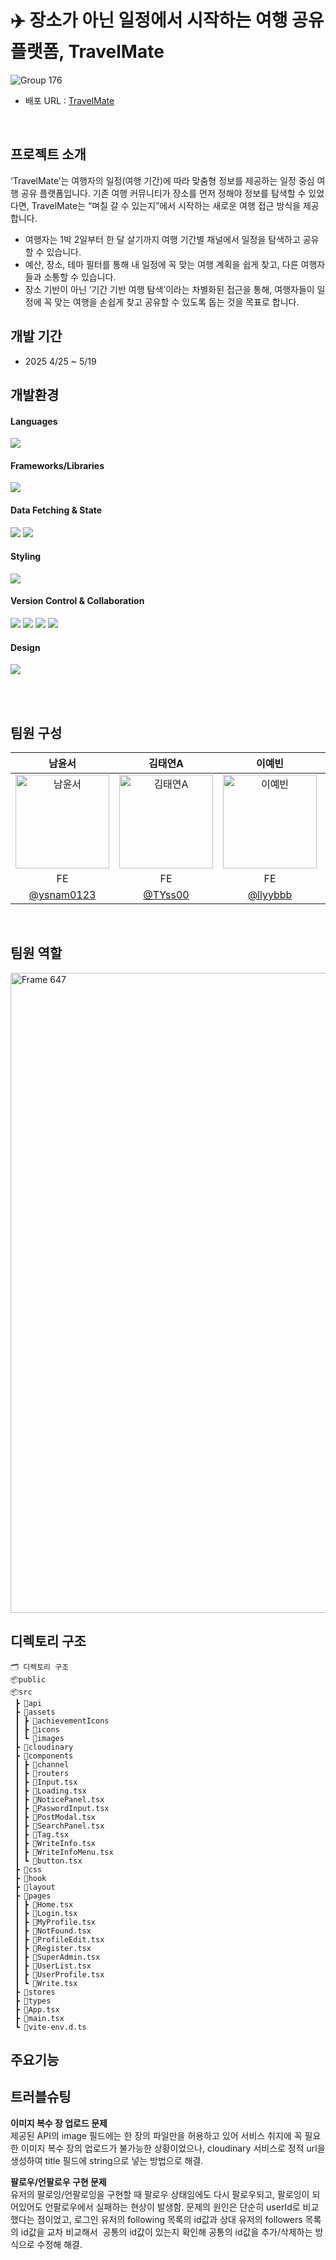 # ✈️ 장소가 아닌 일정에서 시작하는 여행 공유 플랫폼, TravelMate

![Group 176](https://github.com/user-attachments/assets/011b2c55-55ac-42d2-bc19-0fd9fe0a6f25)

- 배포 URL : [TravelMate](https://clinquant-kangaroo-7d97f3.netlify.app/)
<br/>

## 프로젝트 소개

‘TravelMate’는 여행자의 일정(여행 기간)에 따라 맞춤형 정보를 제공하는 일정 중심 여행 공유 플랫폼입니다.
기존 여행 커뮤니티가 장소를 먼저 정해야 정보를 탐색할 수 있었다면, TravelMate는 “며칠 갈 수 있는지”에서 시작하는 새로운 여행 접근 방식을 제공합니다.

- 여행자는 1박 2일부터 한 달 살기까지 여행 기간별 채널에서 일정을 탐색하고 공유할 수 있습니다.
- 예산, 장소, 테마 필터를 통해 내 일정에 꼭 맞는 여행 계획을 쉽게 찾고, 다른 여행자들과 소통할 수 있습니다.
- 장소 기반이 아닌 ‘기간 기반 여행 탐색’이라는 차별화된 접근을 통해, 여행자들이 일정에 꼭 맞는 여행을 손쉽게 찾고 공유할 수 있도록 돕는 것을 목표로 합니다.

## 개발 기간
- 2025 4/25 ~ 5/19

## 개발환경
#### Languages
<img src="https://img.shields.io/badge/typescript-3178C6?style=for-the-badge&logo=typescript&logoColor=white">

#### Frameworks/Libraries
<img src="https://img.shields.io/badge/react-61DAFB?style=for-the-badge&logo=react&logoColor=black">

#### Data Fetching & State
<div class="flex flex-wrap items-center gap-2">
   <img src="https://img.shields.io/badge/axios-5A29E4?style=for-the-badge&logo=axios&logoColor=white">
   <img src="https://img.shields.io/badge/zustand-4D2B1A?style=for-the-badge&logo=zustand&logoColor=white">

#### Styling
<img src="https://img.shields.io/badge/tailwindcss-06B6D4?style=for-the-badge&logo=tailwindcss&logoColor=white">

#### Version Control & Collaboration
<div class="flex flex-wrap items-center gap-2">
   <img src="https://img.shields.io/badge/git-F05032?style=for-the-badge&logo=git&logoColor=white">
   <img src="https://img.shields.io/badge/github-181717?style=for-the-badge&logo=github&logoColor=white">
   <img src="https://img.shields.io/badge/notion-000000?style=for-the-badge&logo=notion&logoColor=white">
<img src="https://img.shields.io/badge/slack-4A154B?style=for-the-badge&logo=slack&logoColor=white">


#### Design
<img src="https://img.shields.io/badge/figma-F24E1E?style=for-the-badge&logo=figma&logoColor=white">

<br/><br/>

## 팀원 구성
| 남윤서 | 김태연A | 이예빈 | 한상아 | 심유진 |
|:------:|:------:|:------:|:------:|:------:|
| <img src="https://avatars.githubusercontent.com/u/158164219?v=4" alt="남윤서" width="150"> | <img src="https://avatars.githubusercontent.com/u/89635061?v=4" alt="김태연A" width="150"> | <img src="https://avatars.githubusercontent.com/u/105144795?v=4" alt="이예빈" width="150"> | <img src="https://avatars.githubusercontent.com/u/89959007?v=4" alt="한상아" width="150"> | <img src="https://avatars.githubusercontent.com/u/204798087?v=4" alt="심유진" width="150"> |
| FE | FE | FE | FE | FE |
| [@ysnam0123](https://github.com/ysnam0123) | [@TYss00](https://github.com/TYss00) | [@llyybbb](https://github.com/llyybbb) | [@hansanga](https://github.com/hansanga) | [@youjin430](https://github.com/youjin430) |
<br/>

## 팀원 역할

<img width="1440" height="1024" alt="Frame 647" src="https://github.com/user-attachments/assets/9853f608-650d-4b25-a270-462b97568ad0" />

<br/>

## 디렉토리 구조
```
🗂️ 디렉토리 구조
📦public                  
📦src
 ┣ 📂api
 ┣ 📂assets
 ┃ ┣ 📂achievementIcons
 ┃ ┣ 📂icons
 ┃ ┗ 📂images
 ┣ 📂cloudinary
 ┣ 📂components
 ┃ ┣ 📂channel
 ┃ ┣ 📂routers
 ┃ ┣ 📜Input.tsx
 ┃ ┣ 📜Loading.tsx
 ┃ ┣ 📜NoticePanel.tsx
 ┃ ┣ 📜PaswordInput.tsx
 ┃ ┣ 📜PostModal.tsx
 ┃ ┣ 📜SearchPanel.tsx
 ┃ ┣ 📜Tag.tsx
 ┃ ┣ 📜WriteInfo.tsx
 ┃ ┣ 📜WriteInfoMenu.tsx
 ┃ ┗ 📜button.tsx
 ┣ 📂css
 ┣ 📂hook
 ┣ 📂layout
 ┣ 📂pages
 ┃ ┣ 📜Home.tsx
 ┃ ┣ 📜Login.tsx
 ┃ ┣ 📜MyProfile.tsx
 ┃ ┣ 📜NotFound.tsx
 ┃ ┣ 📜ProfileEdit.tsx
 ┃ ┣ 📜Register.tsx
 ┃ ┣ 📜SuperAdmin.tsx
 ┃ ┣ 📜UserList.tsx
 ┃ ┣ 📜UserProfile.tsx
 ┃ ┗ 📜Write.tsx
 ┣ 📂stores
 ┣ 📂types
 ┣ 📜App.tsx
 ┣ 📜main.tsx
 ┗ 📜vite-env.d.ts
```

## 주요기능

## 트러블슈팅

**이미지 복수 장 업로드 문제**<br/>
제공된 API의 image 필드에는 한 장의 파일만을 허용하고 있어 서비스 취지에 꼭 필요한 이미지 복수 장의 업로드가 불가능한 상황이었으나, cloudinary 서비스로 정적 url을 생성하여 title 필드에 string으로 넣는 방법으로 해결.
<br/>

**팔로우/언팔로우 구현 문제**<br/>
유저의 팔로잉/언팔로잉을 구현할 때 팔로우 상태임에도 다시 팔로우되고, 팔로잉이 되어있어도 언팔로우에서 실패하는 현상이 발생함. 문제의 원인은 단순히 userId로 비교했다는 점이었고,
로그인 유저의 following 목록의 id값과 상대 유저의 followers 목록의 id값을 교차 비교해서 
공통의 id값이 있는지 확인해 공통의 id값을 추가/삭제하는 방식으로 수정해 해결.


